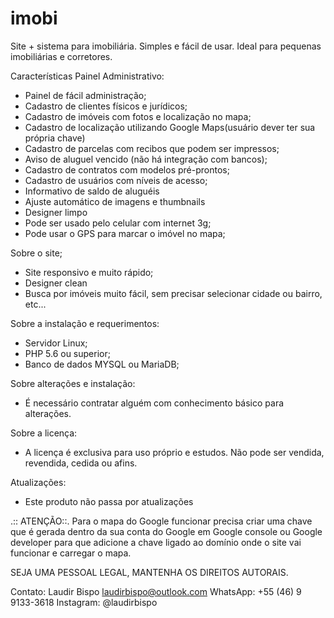 # imobi
Site + sistema para imobiliária. Simples e fácil de usar. Ideal para pequenas imobiliárias e corretores.

Características Painel Administrativo:

* Painel de fácil administração;
* Cadastro de clientes físicos e jurídicos;
* Cadastro de imóveis com fotos e localização no mapa;
* Cadastro de localização utilizando Google Maps(usuário dever ter sua própria chave)
* Cadastro de parcelas com recibos que podem ser impressos;
* Aviso de aluguel vencido (não há integração com bancos); 
* Cadastro de contratos com modelos pré-prontos;
* Cadastro de usuários com níveis de acesso;
* Informativo de saldo de aluguéis 
* Ajuste automático de imagens e thumbnails
* Designer limpo
* Pode ser usado pelo celular com internet 3g;
* Pode usar o GPS para marcar o imóvel no mapa;

Sobre o site;
* Site responsivo e muito rápido;
* Designer clean
* Busca por imóveis muito fácil, sem precisar selecionar cidade ou bairro, etc...

Sobre a instalação e requerimentos:
* Servidor Linux;
* PHP 5.6 ou superior; 
* Banco de dados MYSQL ou MariaDB;

Sobre alterações e instalação:
* É necessário contratar alguém com conhecimento básico para alterações. 

Sobre a licença:
* A licença é exclusiva para uso próprio e estudos. Não pode ser vendida, revendida, cedida ou afins.

Atualizações:
* Este produto não passa por atualizações

.:: ATENÇÃO::.
Para o mapa do Google funcionar precisa criar uma chave que é gerada dentro da sua conta do Google em Google console ou Google developer para que adicione a chave ligado ao domínio onde o site vai funcionar e carregar o mapa.

SEJA UMA PESSOAL LEGAL, MANTENHA OS DIREITOS AUTORAIS.

Contato: 
Laudir Bispo <laudirbispo@outlook.com>
WhatsApp: +55 (46) 9 9133-3618
Instagram: @laudirbispo
